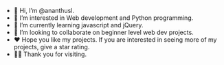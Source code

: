 - 👋 Hi, I’m @ananthusl.
- 👀 I’m interested in Web development and Python programming.
- 🌱 I’m currently learning javascript and jQuery.
- 💞️ I’m looking to collaborate on beginner level web dev projects.
- ❤  Hope you like my projects. If you are interested in seeing more of my projects, give a star rating.
- 🙋‍♂️ Thank you for visiting.

<!---
ananthusl/ananthusl is a ✨ special ✨ repository because its `README.md` (this file) appears on your GitHub profile.
You can click the Preview link to take a look at your changes.
--->
